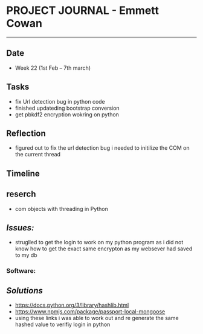 
# **PROJECT JOURNAL - Emmett Cowan**
----------------------------------------------------------------------

## **Date**
-	Week 22 (1st Feb – 7th march)

## **Tasks**
-   fix Url detection bug in python code
-   finished updateding bootstrap conversion
-   get pbkdf2 encryption wokring on python

## **Reflection**
-   figured out to fix the url detection bug i needed to initilize the COM on the current thread

## **Timeline**

## **reserch**
-   com objects with threading in Python

## **_Issues:_**

- struglled to get the login to work on my python program as i did not know how to get the exact same encrypton as my websever had saved to my db

### **Software:**

## **_Solutions_**

- https://docs.python.org/3/library/hashlib.html
- https://www.npmjs.com/package/passport-local-mongoose
- using these links i was able to work out and re generate the same hashed value to verifiy login in python
	